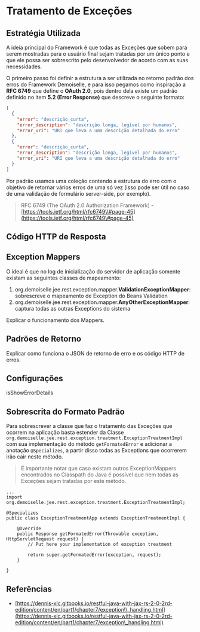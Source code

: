 # Tratamento de Exceções

## Estratégia Utilizada

A ideia principal do Framework é que todas as Exceções que sobem para serem mostradas para o usuário final sejam tratadas por um único ponto e que ele possa ser sobrescrito pelo desenvolvedor de acordo com as suas necessidades.

O primeiro passo foi definir a estrutura a ser utilizada no retorno padrão dos erros do Framework Demoiselle, e para isso pegamos como inspiração a **RFC 6749** que define o **OAuth 2.0**, pois dentro dela existe um padrão definido no item **5.2 \(Error Response\)** que descreve o seguinte formato:

```json
[
  {
    "error": "descrição_curta",
    "error_description": "descrição longa, legível por humanos",
    "error_uri": "URI que leva a uma descrição detalhada do erro"
  },
  {
    "error": "descrição_curta",
    "error_description": "descrição longa, legível por humanos",
    "error_uri": "URI que leva a uma descrição detalhada do erro"
  }
]
```

Por padrão usamos uma coleção contendo a estrutura do erro com o objetivo de retornar vários erros de uma só vez (isso pode ser útil no caso de uma validação de formulário server-side, por exemplo).


> RFC 6749 \(The OAuth 2.0 Authorization Framework\) - [https://tools.ietf.org/html/rfc6749\\#page-45](https://tools.ietf.org/html/rfc6749\#page-45)

## Código HTTP de Resposta



## Exception Mappers

O ideal é que no log de inicialização do servidor de aplicação somente existam as seguintes classes de mapeamento:

1. org.demoiselle.jee.rest.exception.mapper.**ValidationExceptionMapper**: sobrescreve o mapeamento de Exception do Beans Validation
2. org.demoiselle.jee.rest.exception.mapper.**AnyOtherExceptionMapper**: captura todas as outras Exceptions do sistema

Explicar o funcionamento dos Mappers.

## Padrões de Retorno

Explicar como funciona o JSON de retorno de erro e os código HTTP de erros.

## Configurações

isShowErrorDetails

## Sobrescrita do Formato Padrão

Para sobrescrever a classe que faz o tratamento das Exceções que ocorrem na aplicação basta estender da Classe `org.demoiselle.jee.rest.exception.treatment.ExceptionTreatmentImpl` com sua implementação do método `getFormatedError` e adicionar a anotação `@Specializes`, a partir disso todas as Exceptions que ocorrerem irão cair neste método.

> É importante notar que caso existam outros ExceptionMappers encontrados no Classpath do Java é possível que nem todas as Exceções sejam tratadas por este método.

```
...
import org.demoiselle.jee.rest.exception.treatment.ExceptionTreatmentImpl;

@Specializes
public class ExceptionTreatmentApp extends ExceptionTreatmentImpl {

	@Override
	public Response getFormatedError(Throwable exception, HttpServletRequest request) {		
		// Put here your implementation of exception treatment	

		return super.getFormatedError(exception, request);
	}

}
```

## Referências

* [https://dennis-xlc.gitbooks.io/restful-java-with-jax-rs-2-0-2rd-edition/content/en/part1/chapter7/exception\\_handling.html](https://dennis-xlc.gitbooks.io/restful-java-with-jax-rs-2-0-2rd-edition/content/en/part1/chapter7/exception\_handling.html)



